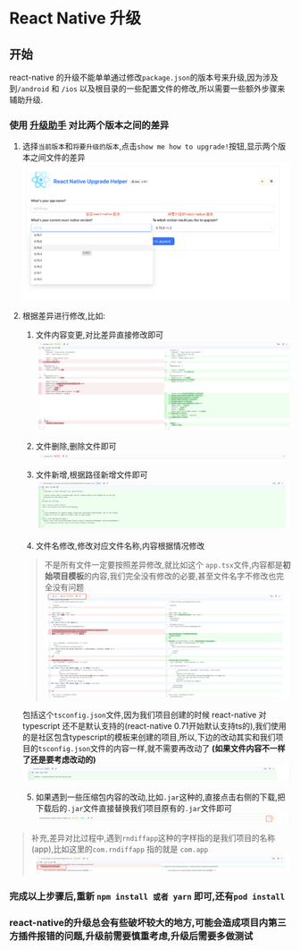 # React Native 升级

## 开始
react-native 的升级不能单单通过修改`package.json`的版本号来升级,因为涉及到`/android` 和 `/ios` 以及根目录的一些配置文件的修改,所以需要一些额外步骤来辅助升级.

### 使用 [升级助手](https://react-native-community.github.io/upgrade-helper/) 对比两个版本之间的差异

1. 选择`当前版本`和`将要升级的版本`,点击`show me how to upgrade!`按钮,显示两个版本之间文件的差异
   ![1](./img/upgrade_1.png)
2. 根据差异进行修改,比如:
   1. 文件内容变更,对比差异直接修改即可
    ![1](./img/upgrade_2.png)

   2. 文件删除,删除文件即可
    ![1](./img/upgrade_3.png)

   3. 文件新增,根据路径新增文件即可
    ![1](./img/upgrade_4.png)
    
   4. 文件名修改,修改对应文件名称,内容根据情况修改
    > 不是所有文件一定要按照差异修改,就比如这个 `app.tsx`文件,内容都是**初始项目模板**的内容,我们完全没有修改的必要,甚至文件名字不修改也完全没有问题
    ![1](./img/upgrade_5.png)

    包括这个`tsconfig.json`文件,因为我们项目创建的时候 react-native 对 typescript 还不是默认支持的(react-native 0.71开始默认支持ts的),我们使用的是社区包含typescript的模板来创建的项目,所以,下边的改动其实和我们项目的`tsconfig.json`文件的内容一样,就不需要再改动了 **(如果文件内容不一样了还是要考虑改动的)**
    ![1](./img/upgrade_6.png)

    5. 如果遇到一些压缩包内容的改动,比如`.jar`这种的,直接点击右侧的下载,把下载后的`.jar`文件直接替换我们项目原有的`.jar`文件即可
    ![1](./img/upgrade_7.png)

> 补充,差异对比过程中,遇到`rndiffapp`这种的字样指的是我们项目的名称(app),比如这里的`com.rndiffapp` 指的就是 `com.app`
> ![1](./img/upgrade_8.png)

### 完成以上步骤后,重新 `npm install 或者 yarn` 即可,还有`pod install`

### react-native的升级总会有些破坏较大的地方,可能会造成项目内第三方插件报错的问题,升级前需要慎重考虑,升级后需要多做测试